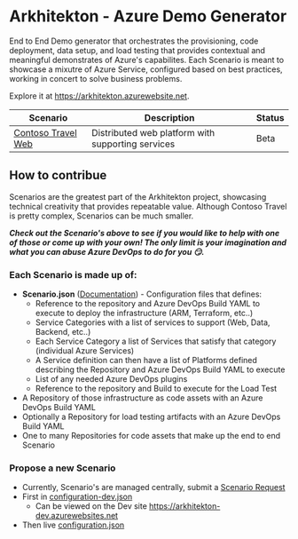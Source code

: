 Arkhitekton - Azure Demo Generator
==================
End to End Demo generator that orchestrates the provisioning, code deployment, data setup, and load testing that provides contextual and meaningful demonstrates of Azure's capabilites.  Each Scenario is meant to showcase a mixutre of Azure Service, configured based on best practices, working in concert to solve business problems.

Explore it at https://arkhitekton.azurewebsite.net.

| Scenario            | Description                  |                  Status          |
| -------------------- | ----------------------------|-------------------------------- | 
| [Contoso Travel Web](https://github.com/andywahr/contosotravel-web)     | Distributed web platform with supporting services |   Beta |

How to contribue
------------------
Scenarios are the greatest part of the Arkhitekton project, showcasing technical creativity that provides repeatable value.  Although Contoso Travel is pretty complex, Scenarios can be much smaller.  

_**Check out the Scenario's above to see if you would like to help with one of those or come up with your own!  The only limit is your imagination and what you can abuse Azure DevOps to do for you :smirk:.**_

### Each Scenario is made up of:
- **Scenario.json** ([Documentation](https://github.com/andywahr/arkhitekton/wiki)) - Configuration files that defines:
    - Reference to the repository and Azure DevOps Build YAML to execute to deploy the infrastructure (ARM, Terraform, etc..)
    - Service Categories with a list of services to support (Web, Data, Backend, etc..)
    - Each Service Category a list of Services that satisfy that category (individual Azure Services)
    - A Service definition can then have a list of Platforms defined describing the Repository and Azure DevOps Build YAML to execute
    - List of any needed Azure DevOps plugins
    - Reference to the repository and Build to execute for the Load Test
- A Repository of those infrastructure as code assets with an Azure DevOps Build YAML 
- Optionally a Repository for load testing artifacts with an Azure DevOps Build YAML 
- One to many Repositories for code assets that make up the end to end Scenario

### Propose a new Scenario
- Currently, Scenario's are managed centrally, submit a [Scenario Request](https://github.com/andywahr/arkhitekton/issues/new?assignees=&labels=&template=scenario-request.md&title=)
- First in [configuration-dev.json](https://github.com/andywahr/arkhitekton/blob/master/configuration-dev.json)
     - Can be viewed on the Dev site https://arkhitekton-dev.azurewebsites.net
- Then live [configuration.json](https://github.com/andywahr/arkhitekton/blob/master/configuration.json)
